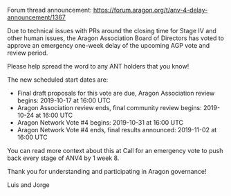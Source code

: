 Forum thread announcement: https://forum.aragon.org/t/anv-4-delay-announcement/1367

Due to technical issues with PRs around the closing time for Stage IV and other human issues, the Aragon Association Board of Directors has voted to approve an emergency one-week delay of the upcoming AGP vote and review period.

Please help spread the word to any ANT holders that you know!

The new scheduled start dates are:

- Final draft proposals for this vote are due, Aragon Association review begins: 2019-10-17 at 16:00 UTC
- Aragon Association review ends, final community review begins: 2019-10-24 at 16:00 UTC
- Aragon Network Vote #4 begins: 2019-10-31 at 16:00 UTC
- Aragon Network Vote #4 ends, final results announced: 2019-11-02 at 16:00 UTC

You can read more context about this at Call for an emergency vote to push back every stage of ANV4 by 1 week 8.

Thank you for understanding and participating in Aragon governance!

Luis and Jorge
